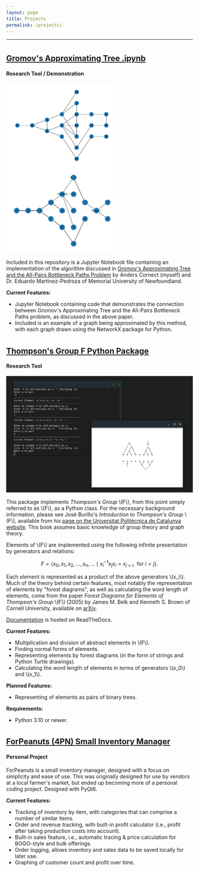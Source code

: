```yaml
---
layout: page
title: Projects
permalink: /projects/
---
```


---
<p style="margin-bottom:1cm;"></p>

<div class="stylebox" markdown="1">

## [Gromov's Approximating Tree .ipynb](https://github.com/And-ers/Gromov-Trees)
#### Research Tool / Demonstration

<img src="../images/approxgraph.png" width=300px>
<img src="../images/approxtree.png"  width=300px>

Included in this repository is a Jupyter Notebook file containing an implementation of the algorithm discussed in [Gromov's Approximating Tree and the All-Pairs Bottleneck Paths Problem](https://arxiv.org/abs/2408.05338#) by Anders Cornect (myself) and Dr. Eduardo Martinez-Pedroza of Memorial University of Newfoundland.

**Current Features:**
- Jupyter Notebook containing code that demonstrates the connection between Gromov's Approximating Tree and the All-Pairs Bottleneck Paths problem, as discussed in the above paper.
- Included is an example of a graph being approximated by this method, with each graph drawn using the NetworkX package for Python.

</div>

<p style="margin-bottom:1cm;"></p>

<div class="stylebox" markdown="1">

## [Thompson's Group F Python Package](https://github.com/And-ers/thompsons-group-f)
#### Research Tool

<img src="../images/thompson-thumbnail.jpg" width=750px>

This package implements _Thompson's Group_ \\(F\\), from this point simply referred to as \\(F\\), as a Python class. For the necessary background information, please see José Burillo's _Introduction to Thompson's Group_ \\(F\\), available from his [page on the Universitat Politècnica de Catalunya website](https://web.mat.upc.edu/pep.burillo/book_en.php). This book assumes basic knowledge of group theory and graph theory.

Elements of \\(F\\) are implemented using the following infinite presentation by generators and relations:

   $$F = \left\langle x_0, x_1, x_2, \ldots, x_n, \ldots \mid x_i^{-1}x_jx_i = x_{j+i}, \text{ for } i < j \right\rangle.$$

Each element is represented as a product of the above generators \\(x_i\\). Much of the theory behind certain features, most notably the representation of elements by "forest diagrams", as well as calculating the word length of elements, come from the paper _Forest Diagrams for Elements of Thompson's Group_ \\(F\\) (2005) by James M. Belk and Kenneth S. Brown of Cornell University, available on [arXiv](https://arxiv.org/abs/math/0305412). 

[Documentation](http://exotic-groups.rtfd.io/) is hosted on ReadTheDocs.

**Current Features:**
- Multiplication and division of abstract elements in \\(F\\).
- Finding normal forms of elements.
- Representing elements by forest diagrams (in the form of strings and Python Turtle drawings).
- Calculating the word length of elements in terms of generators \\(x_0\\) and \\(x_1\\).

**Planned Features:**
- Representing of elements as pairs of binary trees.
  
**Requirements:**
- Python 3.10 or newer.

</div>

<p style="margin-bottom:1cm;"></p>

<div class="stylebox" markdown="1">

## [ForPeanuts (4PN) Small Inventory Manager](https://github.com/And-ers/4peanuts)
#### Personal Project

ForPeanuts is a small inventory manager, designed with a focus on simplicity and ease of use. This was originally designed for use by vendors at a local farmer's market, but ended up becoming more of a personal coding project. Designed with PyQt6.

**Current Features:**
- Tracking of inventory by item, with categories that can comprise a number of similar items.
- Order and revenue tracking, with built-in profit calculator (i.e., profit after taking production costs into account).
- Built-in sales feature, i.e., automatic tracing & price calculation for BOGO-style and bulk offerings.
- Order logging, allows inventory and sales data to be saved locally for later use.
- Graphing of customer count and profit over time.

</div>